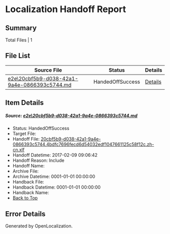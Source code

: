 # <a name='report-top'></a> Localization Handoff Report

## Summary
 Total Files | 1

## File List
 Source File | Status | Details 
 ----------- | ------ | ------- 
 [e2e\20cbf5b9-d038-42a1-9a4e-0866393c5744.md](https://github.com/OpenLocalizationTestOrg/ol-test0/blob/15d4e7dd8160a37bd343dbe865b6614b1da035c4/e2e/20cbf5b9-d038-42a1-9a4e-0866393c5744.md) | HandedOffSuccess | [Details](#4434aea57e608e97753cb98e8b86987a1d5b4e041)

## Item Details
##### <a name='4434aea57e608e97753cb98e8b86987a1d5b4e041'></a> Source: [e2e\20cbf5b9-d038-42a1-9a4e-0866393c5744.md](https://github.com/OpenLocalizationTestOrg/ol-test0/blob/15d4e7dd8160a37bd343dbe865b6614b1da035c4/e2e/20cbf5b9-d038-42a1-9a4e-0866393c5744.md)
* Status: HandedOffSuccess
* Target File: 
* Handoff File: [20cbf5b9-d038-42a1-9a4e-0866393c5744.4bdfc7696fecd6d54032edf1047661125c58f12c.zh-cn.xlf](https://github.com/OpenLocalizationTestOrg/ol-test0-handoff/blob/29571a46d15bb37913abe571d5bdaedda0d64dbe/ol-handoff/OpenLocalizationTestOrg/ol-test0-zhcn/shujia/ht/20cbf5b9-d038-42a1-9a4e-0866393c5744.4bdfc7696fecd6d54032edf1047661125c58f12c.zh-cn.xlf)
* Handoff Datetime: 2017-02-09 09:06:42
* Handoff Reason: Include
* Handoff Name: 
* Archive File: 
* Archive Datetime: 0001-01-01 00:00:00
* Handback File: 
* Handback Datetime: 0001-01-01 00:00:00
* Handback Name: 
* [Back to Top](#report-top)


## Error Details

Generated by OpenLocalization.

